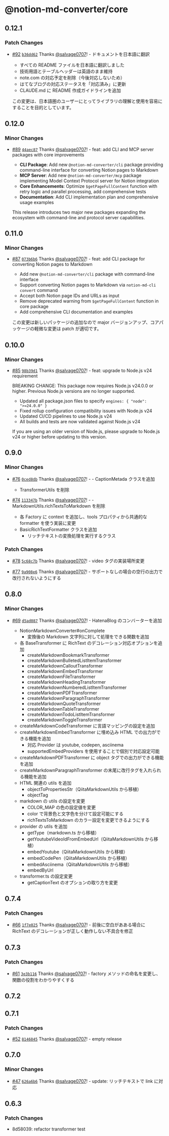 # @notion-md-converter/core

## 0.12.1

### Patch Changes

- [#92](https://github.com/salvage0707/notion-md-converter/pull/92) [`b36dd62`](https://github.com/salvage0707/notion-md-converter/commit/b36dd629626548643e484384266550e748d332bf) Thanks [@salvage0707](https://github.com/salvage0707)! - ドキュメントを日本語に翻訳

  - すべての README ファイルを日本語に翻訳しました
  - 技術用語とテーブルヘッダーは英語のまま維持
  - note.com の対応予定を削除（今後対応しないため）
  - はてなブログの対応ステータスを「対応済み」に更新
  - CLAUDE.md に README 作成ガイドラインを追加

  この変更は、日本語圏のユーザーにとってライブラリの理解と使用を容易にすることを目的としています。

## 0.12.0

### Minor Changes

- [#89](https://github.com/salvage0707/notion-md-converter/pull/89) [`44aec87`](https://github.com/salvage0707/notion-md-converter/commit/44aec8744277a41a1e208f1b84a131f0d72def8b) Thanks [@salvage0707](https://github.com/salvage0707)! - feat: add CLI and MCP server packages with core improvements

  - **CLI Package**: Add new `@notion-md-converter/cli` package
    providing command-line interface for converting Notion pages to
    Markdown
  - **MCP Server**: Add new `@notion-md-converter/mcp` package
    implementing Model Context Protocol server for Notion
    integration
  - **Core Enhancements**: Optimize `$getPageFullContent`
    function with retry logic and parallel processing, add
    comprehensive tests
  - **Documentation**: Add CLI implementation plan and
    comprehensive usage examples

  This release introduces two major new packages expanding the
  ecosystem with command-line and protocol server capabilities.

## 0.11.0

### Minor Changes

- [#87](https://github.com/salvage0707/notion-md-converter/pull/87) [`073b6b6`](https://github.com/salvage0707/notion-md-converter/commit/073b6b68ca2464a16639d225da75272669835dfa) Thanks [@salvage0707](https://github.com/salvage0707)! - feat: add CLI package for converting Notion pages to Markdown

  - Add new `@notion-md-converter/cli` package with command-line interface
  - Support converting Notion pages to Markdown via `notion-md-cli convert` command
  - Accept both Notion page IDs and URLs as input
  - Remove deprecated warning from `$getPageFullContent` function in core package
  - Add comprehensive CLI documentation and examples

  この変更は新しいパッケージの追加なので major バージョンアップ、コアパッケージの軽微な変更は patch が適切です。

## 0.10.0

### Minor Changes

- [#85](https://github.com/salvage0707/notion-md-converter/pull/85) [`98b39d1`](https://github.com/salvage0707/notion-md-converter/commit/98b39d1534871f60413b16330fdb30e68f418eb7) Thanks [@salvage0707](https://github.com/salvage0707)! - feat: upgrade to Node.js v24 requirement

  BREAKING CHANGE: This package now requires Node.js v24.0.0 or higher. Previous Node.js versions are no longer supported.

  - Updated all package.json files to specify `engines: { "node": ">=24.0.0" }`
  - Fixed rollup configuration compatibility issues with Node.js v24
  - Updated CI/CD pipelines to use Node.js v24
  - All builds and tests are now validated against Node.js v24

  If you are using an older version of Node.js, please upgrade to Node.js v24 or higher before updating to this version.

## 0.9.0

### Minor Changes

- [#76](https://github.com/salvage0707/notion-md-converter/pull/76) [`0ced8db`](https://github.com/salvage0707/notion-md-converter/commit/0ced8dbf0b8dc1dd56ad3504181cade1a09455f7) Thanks [@salvage0707](https://github.com/salvage0707)! - - CaptionMetada クラスを追加

  - TransformerUtils を削除

- [#74](https://github.com/salvage0707/notion-md-converter/pull/74) [`113347b`](https://github.com/salvage0707/notion-md-converter/commit/113347bf649320a48b580ce1b08d429305950680) Thanks [@salvage0707](https://github.com/salvage0707)! - - MarkdownUtils.richTextsToMarkdown を削除
  - 各 Factory に context を追加し、tools プロパティから共通的な formatter を使う実装に変更
  - BasicRichTextFormatter クラスを追加
    - リッチテキストの変換処理を実行するクラス

### Patch Changes

- [#78](https://github.com/salvage0707/notion-md-converter/pull/78) [`5c68c7b`](https://github.com/salvage0707/notion-md-converter/commit/5c68c7bf2a9062bd800b634116f274587a95d4f2) Thanks [@salvage0707](https://github.com/salvage0707)! - video タグの実装場所変更

- [#77](https://github.com/salvage0707/notion-md-converter/pull/77) [`9a908e6`](https://github.com/salvage0707/notion-md-converter/commit/9a908e69928125f5efbaaf9347fefbb16f9f3425) Thanks [@salvage0707](https://github.com/salvage0707)! - サポートなしの場合の空行の出力で改行されないようにする

## 0.8.0

### Minor Changes

- [#69](https://github.com/salvage0707/notion-md-converter/pull/69) [`d5ad087`](https://github.com/salvage0707/notion-md-converter/commit/d5ad087e5cc3eb8020c211829dafc2e901c0f4f2) Thanks [@salvage0707](https://github.com/salvage0707)! - HatenaBlog のコンバーターを追加

  - NotionMarkdownConverter#onComplete
    - 変換後の Markdown 文字列に対して処理をできる関数を追加
  - 各 BaseTransformer に RichText のデコレーション対応オプションを追加
    - createMarkdownBookmarkTransformer
    - createMarkdownBulletedListItemTransformer
    - createMarkdownCalloutTransformer
    - createMarkdownEmbedTransformer
    - createMarkdownFileTransformer
    - createMarkdownHeadingTransformer
    - createMarkdownNumberedListItemTransformer
    - createMarkdownPDFTransformer
    - createMarkdownParagraphTransformer
    - createMarkdownQuoteTransformer
    - createMarkdownTableTransformer
    - createMarkdownTodoListItemTransformer
    - createMarkdownToggleTransformer
  - createMarkdownCodeTransformer に言語マッピングの設定を追加
  - createMarkdownEmbedTransformer に埋め込み HTML での出力ができる機能を追加
    - 対応 Provider は youtube, codepen, asciinema
    - supportedEmbedProviders を使用することで個別で対応設定可能
  - createMarkdownPDFTransformer に object タグでの出力ができる機能を追加
  - createMarkdownParagraphTransformer の末尾に改行タグを入れられる機能を追加
  - HTML 関連の utils を追加
    - objectToPropertiesStr（QiitaMarkdownUtils から移植）
    - objectTag
  - markdown の utils の設定を変更
    - COLOR_MAP の色の設定値を変更
    - color で背景色と文字色を分けて設定可能にする
    - richTextsToMarkdown のカラー設定を変更できるようにする
  - provider の utils を追加
    - getType（markdown.ts から移植）
    - getYoutubeVideoIdFromEmbedUrl（QiitaMarkdownUtils から移植）
    - embedYoutube（QiitaMarkdownUtils から移植）
    - embedCodePen（QiitaMarkdownUtils から移植）
    - embedAsciinema（QiitaMarkdownUtils から移植）
    - embedByUrl
  - transformer.ts の設定変更
    - getCaptionText のオプションの取り方を変更

## 0.7.4

### Patch Changes

- [#66](https://github.com/salvage0707/notion-md-converter/pull/66) [`1f7e025`](https://github.com/salvage0707/notion-md-converter/commit/1f7e025b5141355786918215590deb904a43ccf5) Thanks [@salvage0707](https://github.com/salvage0707)! - 前後に空白があある場合に RichText のデコレーションが正しく動作しない不具合を修正

## 0.7.3

### Patch Changes

- [#61](https://github.com/salvage0707/notion-md-converter/pull/61) [`3e3b116`](https://github.com/salvage0707/notion-md-converter/commit/3e3b1163f97726c827f828f4af1326e7ba34a6c0) Thanks [@salvage0707](https://github.com/salvage0707)! - factory メソッドの命名を変更し、関数の役割をわかりやすくする

## 0.7.2

## 0.7.1

### Patch Changes

- [#52](https://github.com/salvage0707/notion-md-converter/pull/52) [`8146845`](https://github.com/salvage0707/notion-md-converter/commit/8146845969b94a0d31c954ba612f4fe24a0c77b2) Thanks [@salvage0707](https://github.com/salvage0707)! - empty release

## 0.7.0

### Minor Changes

- [#47](https://github.com/salvage0707/notion-md-converter/pull/47) [`626a6b6`](https://github.com/salvage0707/notion-md-converter/commit/626a6b6cacbeb6ee72076ae7a596a760de33b26b) Thanks [@salvage0707](https://github.com/salvage0707)! - update: リッチテキストで link に対応

## 0.6.3

### Patch Changes

- 8d58039: refactor transformer test
